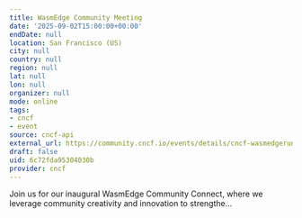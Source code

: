 ```yaml
---
title: WasmEdge Community Meeting
date: '2025-09-02T15:00:00+00:00'
endDate: null
location: San Francisco (US)
city: null
country: null
region: null
lat: null
lon: null
organizer: null
mode: online
tags:
- cncf
- event
source: cncf-api
external_url: https://community.cncf.io/events/details/cncf-wasmedgeruntime-community-presents-wasmedge-community-meeting-2025-09-02/
draft: false
uid: 6c72fda95304030b
provider: cncf
---
```

Join us for our inaugural WasmEdge Community Connect, where we leverage community creativity and innovation to strengthe...
